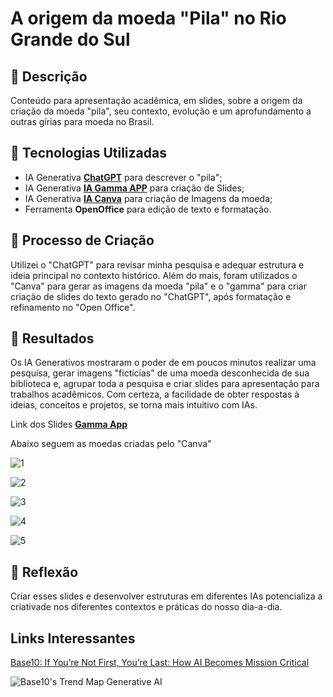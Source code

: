 # A origem da moeda "Pila" no Rio Grande do Sul #

## 📒 Descrição
Conteúdo para apresentação acadêmica, em slides, sobre a origem da criação da moeda "pila", seu contexto, evolução e um aprofundamento a outras gírias para moeda no Brasil.

## 🤖 Tecnologias Utilizadas
- IA Generativa **[ChatGPT](https://chat.openai.com)** para descrever o "pila";
- IA Generativa **[IA Gamma APP](https://gamma.app/)** para criação de Slides;
- IA Generativa **[IA Canva](https://www.canva.com/pt_br/)** para criação de Imagens da moeda;
- Ferramenta **OpenOffice** para edição de texto e formatação.

## 🧐 Processo de Criação
Utilizei o "ChatGPT" para revisar minha pesquisa e adequar estrutura e ideia principal no contexto histórico. Além do mais, foram utilizados o "Canva" para gerar as imagens da moeda "pila" e o "gamma" para criar criação de slides do texto gerado no "ChatGPT", após formatação e refinamento no "Open Office".

## 🚀 Resultados
Os IA Generativos mostraram o poder de em poucos minutos realizar uma pesquisa, gerar imagens "fictícias" de uma moeda desconhecida de sua biblioteca e, agrupar toda a pesquisa e criar slides para apresentação para trabalhos acadêmicos. Com certeza, a facilidade de obter respostas à ideias, conceitos e projetos, se torna mais intuitivo com IAs.

Link dos Slides **[Gamma App](https://gamma.app/docs/A-Origem-da-Moeda-Pila-no-Rio-Grande-do-Sul-k7hnoo0im2mj64v)**

Abaixo seguem as moedas criadas pelo "Canva"

![1](https://github.com/marcelodiedrich/lab-natty-or-not/assets/171532105/162d4eab-0d2a-49fd-9046-d5656bf2eea9)

![2](https://github.com/marcelodiedrich/lab-natty-or-not/assets/171532105/3a496c21-f555-4822-b040-583ff3e7dd05)

![3](https://github.com/marcelodiedrich/lab-natty-or-not/assets/171532105/733df26f-e4c8-4cd3-a954-02d180ba941c)

![4](https://github.com/marcelodiedrich/lab-natty-or-not/assets/171532105/b00a98ef-d632-4006-b017-24e51a33febd)

![5](https://github.com/marcelodiedrich/lab-natty-or-not/assets/171532105/e4a9b9ef-90b3-45a4-9207-2a2297117a64)



## 💭 Reflexão
Criar esses slides e desenvolver estruturas em diferentes IAs potencializa a criativade nos diferentes contextos e práticas do nosso dia-a-dia.

## Links Interessantes

[Base10: If You’re Not First, You’re Last: How AI Becomes Mission Critical](https://base10.vc/post/generative-ai-mission-critical/)

![Base10's Trend Map Generative AI](https://github.com/digitalinnovationone/lab-natty-or-not/assets/730492/f4df26e8-f8f7-4419-8252-c69d73ea930c)

